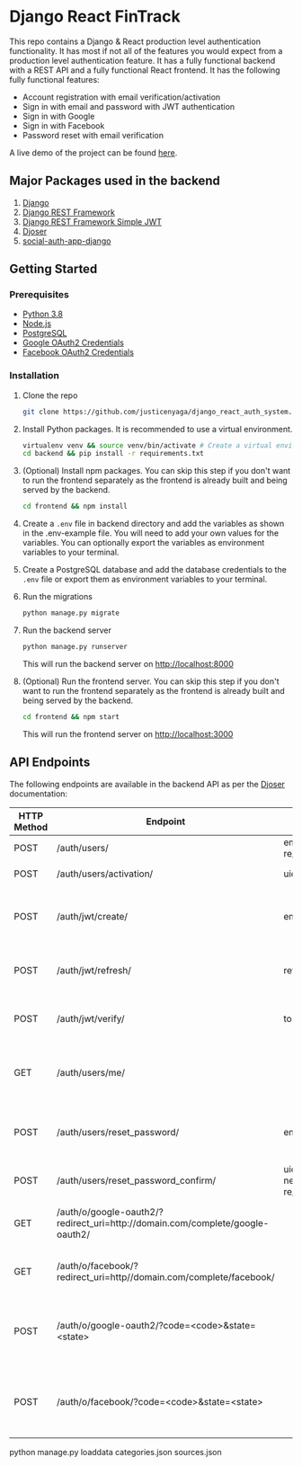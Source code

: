 <link rel="stylesheet" href="README.css" />

# Django React FinTrack

This repo contains a Django & React production level authentication functionality. It has most if not all of the features you would expect from a production level authentication feature. It has a fully functional backend with a REST API and a fully functional React frontend. It has the following fully functional features:

- Account registration with email verification/activation
- Sign in with email and password with JWT authentication
- Sign in with Google
- Sign in with Facebook
- Password reset with email verification

A live demo of the project can be found [here](https://justicenyaga.pythonanywhere.com/).

## Major Packages used in the backend

1. [Django](https://www.djangoproject.com/)
2. [Django REST Framework](https://www.django-rest-framework.org/)
3. [Django REST Framework Simple JWT](https://django-rest-framework-simplejwt.readthedocs.io/en/latest/)
4. [Djoser](https://djoser.readthedocs.io/en/latest/)
5. [social-auth-app-django](https://python-social-auth.readthedocs.io/en/latest/configuration/django.html)

## Getting Started

### Prerequisites

- [Python 3.8](https://www.python.org/downloads/)
- [Node.js](https://nodejs.org/en/download/)
- [PostgreSQL](https://www.postgresql.org/download/)
- [Google OAuth2 Credentials](https://developers.google.com/identity/protocols/oauth2)
- [Facebook OAuth2 Credentials](https://developers.facebook.com/docs/facebook-login/web)

### Installation

1. Clone the repo

   ```sh
   git clone https://github.com/justicenyaga/django_react_auth_system.git && cd django_react_auth_system
   ```

2. Install Python packages. It is recommended to use a virtual environment.

   ```sh
   virtualenv venv && source venv/bin/activate # Create a virtual environment and activate it
   cd backend && pip install -r requirements.txt
   ```

3. (Optional) Install npm packages. You can skip this step if you don't want to run the frontend separately as the frontend is already built and being served by the backend.

   ```sh
   cd frontend && npm install
   ```

4. Create a `.env` file in backend directory and add the variables as shown in the .env-example file. You will need to add your own values for the variables. You can optionally export the variables as environment variables to your terminal.

5. Create a PostgreSQL database and add the database credentials to the `.env` file or export them as environment variables to your terminal.

6. Run the migrations

   ```sh
   python manage.py migrate
   ```

7. Run the backend server

   ```sh
   python manage.py runserver
   ```

   This will run the backend server on [http://localhost:8000](http://localhost:8000)

8. (Optional) Run the frontend server. You can skip this step if you don't want to run the frontend separately as the frontend is already built and being served by the backend.

   ```sh
   cd frontend && npm start
   ```

   This will run the frontend server on [http://localhost:3000](http://localhost:3000)

## API Endpoints

The following endpoints are available in the backend API as per the [Djoser](https://djoser.readthedocs.io/en/latest/base_endpoints.html) documentation:

<table>
  <colgroup>
    <col style="width: 5%">
    <col style="width: 35%">
    <col style="width: 10%">
    <col style="width: 25%">
    <col style="width: 25%">
  </colgroup>
  <thead>
    <tr>
      <th>HTTP Method</th>
      <th>Endpoint</th>
      <th>Body</th>
      <th>Headers</th>
      <th>Description</th>
    </tr>
  </thead>
  <tbody>
    <tr>
      <td>POST</td>
      <td>/auth/users/</td>
      <td>email, password, re_password</td>
      <td>Content-Type: application/json</td>
      <td>Register a new user</td>
    </tr>
    <tr>
      <td>POST</td>
      <td>/auth/users/activation/</td>
      <td>uid, token</td>
      <td>Content-Type: application/json</td>
      <td>Activate a new user</td>
    </tr>
    <tr>
      <td>POST</td>
      <td>/auth/jwt/create/</td>
      <td>email, password</td>
      <td>Content-Type: application/json</td>
      <td>Obtain a JSON web token pair for a given user</td>
    </tr>
    <tr>
      <td>POST</td>
      <td>/auth/jwt/refresh/</td>
      <td>refresh</td>
      <td>Content-Type: application/json</td>
      <td>Obtain a new access token for a given user</td>
    </tr>
    <tr>
      <td>POST</td>
      <td>/auth/jwt/verify/</td>
      <td>token</td>
      <td>Content-Type: application/json</td>
      <td>Verify a given access token</td>
    </tr>
    <tr>
      <td>GET</td>
      <td>/auth/users/me/</td>
      <td></td>
      <td>Content-Type: application/json, Authorization: JWT &lt;access_token&gt;</td>
      <td>Get the current user's details</td>
    </tr>
    <tr>
      <td>POST</td>
      <td>/auth/users/reset_password/</td>
      <td>email</td>
      <td>Content-Type: application/json</td>
      <td>Send a password reset email to a given user</td>
    </tr>
    <tr>
      <td>POST</td>
      <td>/auth/users/reset_password_confirm/</td>
      <td>uid, token, new_password, re_new_password</td>
      <td>Content-Type: application/json</td>
      <td>Reset a user's password</td>
    </tr>
    <tr>
      <td>GET</td>
      <td>/auth/o/google-oauth2/?redirect_uri=http://domain.com/complete/google-oauth2/</td>
      <td></td>
      <td>Content-Type: application/json</td>
      <td>Redirect to Google OAuth2 login page</td>
    </tr>
    <tr>
      <td>GET</td>
      <td>/auth/o/facebook/?redirect_uri=http//domain.com/complete/facebook/</td>
      <td></td>
      <td>Content-Type: application/json</td>
      <td>Redirect to Facebook OAuth2 login page</td>
    </tr>
    <tr>
      <td>POST</td>
      <td>/auth/o/google-oauth2/?code=&lt;code&gt;&state=&lt;state&gt;</td>
      <td></td>
      <td>Content-Type: application/x-www-form-urlencoded</td>
      <td>Obtain a JSON web token when using Google OAuth2</td>
    </tr>
    <tr>
      <td>POST</td>
      <td>/auth/o/facebook/?code=&lt;code&gt;&state=&lt;state&gt;</td>
      <td></td>
      <td>Content-Type: application/x-www-form-urlencoded</td>
      <td>Obtain a JSON web token when using Facebook OAuth2</td>
    </tr>
  </tbody>
</table>




python manage.py loaddata categories.json sources.json
